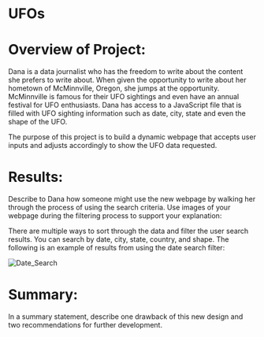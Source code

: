 # UFOs

# Overview of Project: 

Dana is a data journalist who has the freedom to write about the content she prefers to write about.  When given the opportunity to write about her hometown of McMinnville, Oregon, she jumps at the opportunity.  McMinnville is famous for their UFO sightings and even have an annual festival for UFO enthusiasts.  Dana has access to a JavaScript file that is filled with UFO sighting information such as date, city, state and even the shape of the UFO.  

The purpose of this project is to build a dynamic webpage that accepts user inputs and adjusts accordingly to show the UFO data requested.

# Results: 
Describe to Dana how someone might use the new webpage by walking her through the process of using the search criteria. Use images of your webpage during the filtering process to support your explanation:

There are multiple ways to sort through the data and filter the user search results.  You can search by date, city, state, country, and shape. The following is an example of results from using the date search filter:

![Date_Search](https://user-images.githubusercontent.com/107599510/190482772-1d192918-65a3-4ce3-9a21-5ce6981dcbc6.png)


# Summary: 
In a summary statement, describe one drawback of this new design and two recommendations for further development.
